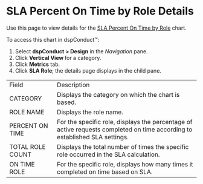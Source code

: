 # SLA Percent On Time by Role Details

Use this page to view details for the [SLA Percent On Time by
Role](SLA_Percent_On_Time_by_Role.htm) chart.

To access this chart in dspConduct™:

1.  Select **dspConduct \> Design** in the *Navigation* pane.
2.  Click **Vertical View <span style="font-weight: normal;">for a
    category</span>**.
3.  Click **Metrics** tab.
4.  Click **SLA Role**; the details page displays in the child
pane.

|                  |                                                                                                                            |
| ---------------- | -------------------------------------------------------------------------------------------------------------------------- |
| Field            | Description                                                                                                                |
| CATEGORY         | Displays the category on which the chart is based.                                                                         |
| ROLE NAME        | Displays the role name.                                                                                                    |
| PERCENT ON TIME  | For the specific role, displays the percentage of active requests completed on time according to established SLA settings. |
| TOTAL ROLE COUNT | Displays the total number of times the specific role occurred in the SLA calculation.                                      |
| ON TIME ROLE     | For the specific role, displays how many times it completed on time based on SLA.                                          |

